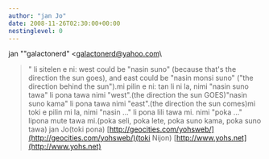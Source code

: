 ```yaml
---
author: "jan Jo"
date: 2008-11-26T02:30:00+00:00
nestinglevel: 0
---
```

jan ""galactonerd" <[galactonerd@yahoo.com](mailto://galactonerd@yahoo.com)\
>" li sitelen e ni:
> west could be
>"nasin suno" (because that's the direction the sun goes), and east
>could be "nasin monsi suno" ("the direction behind the sun").mi pilin e ni: tan li ni la, nimi "nasin suno tawa" li pona tawa nimi "west".(the direction the sun GOES)"nasin suno kama" li pona tawa nimi "east".(the direction the sun comes)mi toki e pilin mi la, nimi "nasin ..." li pona lili tawa mi. nimi "poka ..." lipona mute tawa mi.(poka seli, poka lete, poka suno kama, poka suno tawa) jan Jo(toki pona) [http://geocities.com/yohsweb/](http://geocities.com/yohsweb/)(toki Nijon) [http://www.yohs.net](http://www.yohs.net)